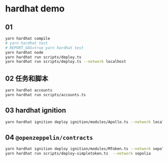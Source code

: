 # hardhat demo

## 01

```bash
yarn hardhat compile
# yarn hardhat test
# REPORT_GAS=true yarn hardhat test
yarn hardhat node
yarn hardhat run scripts/deploy.ts
yarn hardhat run scripts/deploy.ts --network localhost
```

## 02 任务和脚本

```bash
yarn hardhat accounts
yarn hardhat run scripts/accounts.ts
```

## 03 hardhat ignition

```bash
yarn hardhat ignition deploy ignition/modules/Apollo.ts --network localhost
```

## 04 `@openzeppelin/contracts`

```bash
yarn hardhat ignition deploy ignition/modules/MToken.ts --network sepolia
yarn hardhat run scripts/deploy-simpletoken.ts  --network sepolia
```
